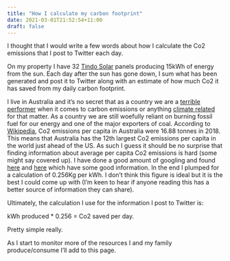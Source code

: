 ```yaml
---
title: "How I calculate my carbon footprint"
date: 2021-03-01T21:52:54+11:00
draft: false
---
```


I thought that I would write a few words about how I calculate the Co2 emissions that I post to Twitter each day. 

On my property I have 32 [Tindo Solar](https://www.tindosolar.com.au) panels producing 15kWh of energy from the sun. Each day after the sun has gone down, I sum what has been generated and post it  to Twitter along with an estimate of how much Co2 it has saved from my daily carbon footprint. 

I live in Australia and it’s no secret that as a country we are a [terrible performer](https://en.wikipedia.org/wiki/Greenhouse_gas_emissions_by_Australia) when it comes to carbon emissions or anything [climate related](https://www.theguardian.com/australia-news/2021/feb/27/australia-accused-of-shamefully-holding-back-global-action-on-climate-change) for that matter. As a country we are still woefully reliant on burning fossil fuel for our energy and one of the major exporters of coal. According to [Wikipedia](https://en.wikipedia.org/wiki/Greenhouse_gas_emissions_by_Australia), Co2 emissions per capita in Australia were 16.88 tonnes in 2018. This means that Australia has the 12th largest Co2 emissions per capita in the world just ahead of the US. As such I guess it should be no surprise that finding information about average per capita Co2 emissions is hard (some might say covered up). I have done a good amount of googling and found [here](https://www.industry.gov.au/data-and-publications/national-greenhouse-gas-inventory-quarterly-update-september-2020#download-the-full-report-and-data) and [here](https://ourworldindata.org/co2/country/australia?country=~AUS) which have some good information. In the end I plumped for a calculation of 0.256Kg per kWh. I don’t think this figure is ideal but it is the best I could come up with (I’m keen to hear if anyone reading this has a better source of information they can share). 

Ultimately, the calculation I use for the information I post to Twitter is:

kWh produced * 0.256 = Co2 saved per day. 

Pretty simple really. 

As I start to monitor more of the resources I and my family produce/consume I’ll add to this page. 

